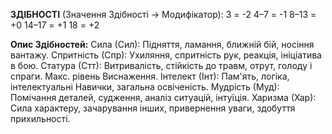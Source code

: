 **ЗДІБНОСТІ**
(Значення Здібності → Модифікатор):
3 = -2
4–7 = -1
8–13 = +0
14–17 = +1
18 = +2

**Опис Здібностей:**
Сила (Сил): Підняття, ламання, ближній бій, носіння вантажу.
Спритність (Спр): Ухиляння, спритність рук, реакція, ініціатива в бою.
Статура (Стт): Витривалість, стійкість до травм, отрут, голоду і спраги. Макс. рівень Виснаження.
Інтелект (Інт): Пам'ять, логіка, інтелектуальні Навички, загальна освіченість.
Мудрість (Муд): Помічання деталей, судження, аналіз ситуацій, інтуїція.
Харизма (Хар): Сила характеру, зачарування інших, привернення уваги, здобуття прихильності.